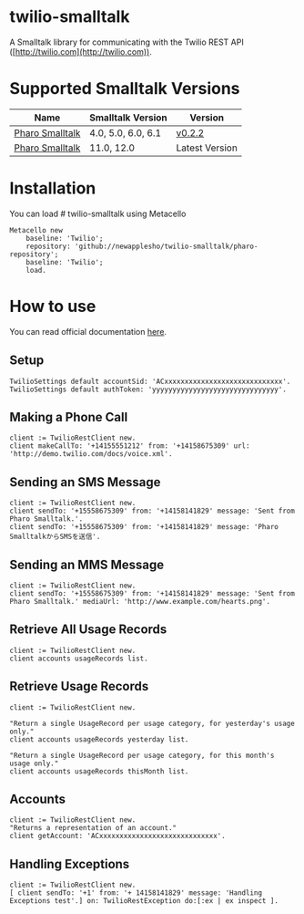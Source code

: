 # twilio-smalltalk

A Smalltalk library for communicating with the Twilio REST API ([http://twilio.com](http://twilio.com)).

# Supported Smalltalk Versions

| Name                                 | Smalltalk Version  | Version                                                                       |
| ------------------------------------ | ------------------ | ----------------------------------------------------------------------------- |
| [Pharo Smalltalk](http://pharo.org/) | 4.0, 5.0, 6.0, 6.1 | [v0.2.2](https://github.com/newapplesho/twilio-smalltalk/releases/tag/v0.2.2) |
| [Pharo Smalltalk](http://pharo.org/) | 11.0, 12.0         | Latest Version                                                                |

# Installation

You can load # twilio-smalltalk using Metacello

```smalltalk
Metacello new
    baseline: 'Twilio';
    repository: 'github://newapplesho/twilio-smalltalk/pharo-repository';
    baseline: 'Twilio';
    load.
```

# How to use

You can read official documentation [here](https://www.twilio.com/docs/api).

## Setup

```smalltalk
TwilioSettings default accountSid: 'ACxxxxxxxxxxxxxxxxxxxxxxxxxxxxx'.
TwilioSettings default authToken: 'yyyyyyyyyyyyyyyyyyyyyyyyyyyyyyy'.
```

## Making a Phone Call

```smalltalk
client := TwilioRestClient new.
client makeCallTo: '+14155551212' from: '+14158675309' url: 'http://demo.twilio.com/docs/voice.xml'.
```

## Sending an SMS Message

```smalltalk
client := TwilioRestClient new.
client sendTo: '+15558675309' from: '+14158141829' message: 'Sent from Pharo Smalltalk.'.
client sendTo: '+15558675309' from: '+14158141829' message: 'Pharo SmalltalkからSMSを送信'.
```

## Sending an MMS Message

```smalltalk
client := TwilioRestClient new.
client sendTo: '+15558675309' from: '+14158141829' message: 'Sent from Pharo Smalltalk.' mediaUrl: 'http://www.example.com/hearts.png'.
```

## Retrieve All Usage Records

```smalltalk
client := TwilioRestClient new.
client accounts usageRecords list.
```

## Retrieve Usage Records

```smalltalk
client := TwilioRestClient new.

"Return a single UsageRecord per usage category, for yesterday's usage only."
client accounts usageRecords yesterday list.

"Return a single UsageRecord per usage category, for this month's usage only."
client accounts usageRecords thisMonth list.
```

## Accounts

```smalltalk
client := TwilioRestClient new.
"Returns a representation of an account."
client getAccount: 'ACxxxxxxxxxxxxxxxxxxxxxxxxxxxxx'.
```

## Handling Exceptions

```smalltalk
client := TwilioRestClient new.
[ client sendTo: '+1' from: '+ 14158141829' message: 'Handling Exceptions test'.] on: TwilioRestException do:[:ex | ex inspect ].
```
